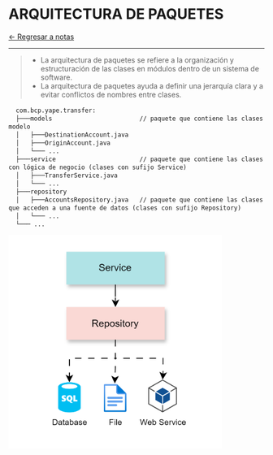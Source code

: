 # ARQUITECTURA DE PAQUETES

[← Regresar a notas](../../README.md) <br>

---

> - La arquitectura de paquetes se refiere a la organización y estructuración de las clases en módulos dentro de un sistema de software.
> - La arquitectura de paquetes ayuda a definir una jerarquía clara y a evitar conflictos de nombres entre clases.

```
  com.bcp.yape.transfer:
  ├───models                        // paquete que contiene las clases modelo
  │   ├───DestinationAccount.java
  │   ├───OriginAccount.java
  │   └─── ...
  ├───service                       // paquete que contiene las clases con lógica de negocio (clases con sufijo Service)
  │   ├───TransferService.java
  │   └─── ...
  ├───repository
  │   ├───AccountsRepository.java   // paquete que contiene las clases que acceden a una fuente de datos (clases con sufijo Repository)
  │   └─── ...
  └─── ...
```

<img src="../resources/images/package-architecture/package-architecture.png" width="420" height="420">
